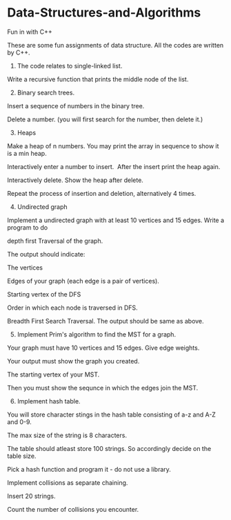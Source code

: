 # Data-Structures-and-Algorithms
Fun in with C++

These are some fun assignments of data structure.
All the codes are written by C++.

1. The code relates to single-linked list. 

Write a recursive function that prints the middle node of the list.
   
   
2. Binary search trees.

Insert a sequence of numbers in the binary tree.

Delete a number. (you will first search for the number, then delete it.)
 
 
3. Heaps

Make a heap of n numbers. You may print the array in sequence to show it is a min heap.

Interactively enter a number to insert.  After the insert print the heap again. 

Interactively delete. Show the heap after delete.

Repeat the process of insertion and deletion, alternatively 4 times.
  
  
4. Undirected graph

Implement a undirected graph with at least 10 vertices and 15 edges. Write a program to do

depth first Traversal of the graph.

The output should indicate:

The vertices

Edges of your graph (each edge is a pair of vertices).

Starting vertex of the DFS

Order in which each node is traversed in DFS.

Breadth First Search Traversal. The output should be same as above.

   
 5. Implement Prim's algorithm to find the MST for a graph.
 
Your graph must have 10 vertices and 15 edges. Give edge weights.

Your output must show the graph you created. 

The starting vertex of your MST.

Then you must show the sequnce in which the edges join the MST.
 
 6. Implement hash table.
 
You will store character stings in the hash table consisting of a-z and A-Z and 0-9.

The max size of the string is 8 characters.

The table should atleast store 100 strings. So accordingly decide on the table size.

Pick a hash function and program it - do not use a library.

Implement collisions as separate chaining.

Insert 20 strings.

Count the number of collisions you encounter.



